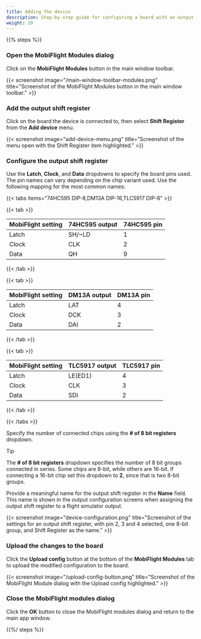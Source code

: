 ```yaml
---
title: Adding the device
description: Step-by-step guide for configuring a board with an output shift register in MobiFlight.
weight: 20
---
```


{{% steps %}}

### Open the MobiFlight Modules dialog

Click on the **MobiFlight Modules** button in the main window toolbar.

{{< screenshot image="/main-window-toolbar-modules.png" title="Screenshot of the MobiFlight Modules button in the main window toolbar." >}}

### Add the output shift register

Click on the board the device is connected to, then select **Shift Register** from the **Add device** menu.

{{< screenshot image="add-device-menu.png" title="Screenshot of the menu open with the Shift Register item highlighted." >}}

### Configure the output shift register

Use the **Latch**, **Clock**, and **Data** dropdowns to specify the board pins used. The pin names can vary depending on the chip variant used. Use the following mapping for the most common names:

{{< tabs items="74HC595 DIP-8,DM13A DIP-16,TLC5917 DIP-8" >}}

{{< tab >}}

| MobiFlight setting | 74HC595 output | 74HC595 pin |
| ------------------ | -------------- | ----------- |
| Latch              | SH/~LD         | 1           |
| Clock              | CLK            | 2           |
| Data               | QH             | 9           |

{{< /tab >}}

{{< tab >}}

| MobiFlight setting | DM13A output | DM13A pin |
| ------------------ | ------------ | --------- |
| Latch              | LAT          | 4         |
| Clock              | DCK          | 3         |
| Data               | DAI          | 2         |

{{< /tab >}}

{{< tab >}}

| MobiFlight setting | TLC5917 output | TLC5917 pin |
| ------------------ | -------------- | ----------- |
| Latch              | LE(ED1)        | 4           |
| Clock              | CLK            | 3           |
| Data               | SDI            | 2           |

{{< /tab >}}

{{< /tabs >}}

Specify the number of connected chips using the **# of 8 bit registers** dropdown.

> [!TIP]
> The **# of 8 bit registers** dropdown specifies the number of 8 bit groups connected
> in series. Some chips are 8-bit, while others are 16-bit. If connecting a 16-bit chip
> set this dropdown to **2**, since that is two 8-bit groups.

Provide a meaningful name for the output shift register in the **Name** field. This name is shown in the output configuration screens when assigning the output shift register to a flight simulator output.

{{< screenshot image="device-configuration.png" title="Screenshot of the settings for an output shift register, with pin 2, 3 and 4 selected, one 8-bit group, and Shift Register as the name." >}}

### Upload the changes to the board

Click the **Upload config** button at the bottom of the **MobiFlight Modules** tab to upload the modified configuration to the board.

{{< screenshot image="/upload-config-button.png" title="Screenshot of the MobiFlight Module dialog with the Upload config highlighted." >}}

### Close the MobiFlight modules dialog

Click the **OK** button to close the MobiFlight modules dialog and return to the main app window.

{{%/ steps %}}
